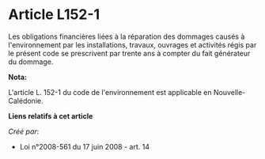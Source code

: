 # Article L152-1

Les obligations financières liées à la réparation des dommages causés à l'environnement par les installations, travaux,
ouvrages et activités régis par le présent code se prescrivent par trente ans à compter du fait générateur du dommage.

**Nota:**

L'article L. 152-1 du code de l'environnement est applicable en Nouvelle-Calédonie.

**Liens relatifs à cet article**

_Créé par_:

  - Loi n°2008-561 du 17 juin 2008 - art. 14
